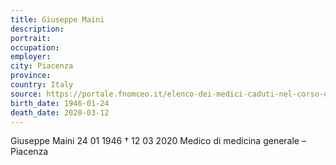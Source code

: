 ```yaml
---
title: Giuseppe Maini
description: 
portrait: 
occupation: 
employer: 
city: Piacenza
province: 
country: Italy 
source: https://portale.fnomceo.it/elenco-dei-medici-caduti-nel-corso-dellepidemia-di-covid-19/
birth_date: 1946-01-24
death_date: 2020-03-12
---
```


Giuseppe Maini 24 01 1946 † 12 03 2020
Medico di medicina generale – Piacenza